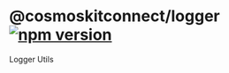 # @cosmoskitconnect/logger [![npm version](https://badge.fury.io/js/%40walletconnect%2Flogger.svg)](https://badge.fury.io/js/%40walletconnect%2Flogger)

Logger Utils
